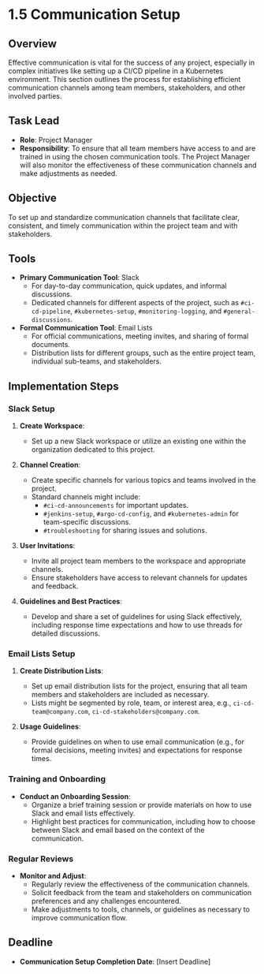 # 1.5 Communication Setup

## Overview

Effective communication is vital for the success of any project, especially in complex initiatives like setting up a CI/CD pipeline in a Kubernetes environment. This section outlines the process for establishing efficient communication channels among team members, stakeholders, and other involved parties.

## Task Lead

- **Role**: Project Manager
- **Responsibility**: To ensure that all team members have access to and are trained in using the chosen communication tools. The Project Manager will also monitor the effectiveness of these communication channels and make adjustments as needed.

## Objective

To set up and standardize communication channels that facilitate clear, consistent, and timely communication within the project team and with stakeholders.

## Tools

- **Primary Communication Tool**: Slack
  - For day-to-day communication, quick updates, and informal discussions.
  - Dedicated channels for different aspects of the project, such as `#ci-cd-pipeline`, `#kubernetes-setup`, `#monitoring-logging`, and `#general-discussions`.
- **Formal Communication Tool**: Email Lists
  - For official communications, meeting invites, and sharing of formal documents.
  - Distribution lists for different groups, such as the entire project team, individual sub-teams, and stakeholders.

## Implementation Steps

### Slack Setup

1. **Create Workspace**:
   - Set up a new Slack workspace or utilize an existing one within the organization dedicated to this project.

2. **Channel Creation**:
   - Create specific channels for various topics and teams involved in the project.
   - Standard channels might include:
     - `#ci-cd-announcements` for important updates.
     - `#jenkins-setup`, `#argo-cd-config`, and `#kubernetes-admin` for team-specific discussions.
     - `#troubleshooting` for sharing issues and solutions.

3. **User Invitations**:
   - Invite all project team members to the workspace and appropriate channels.
   - Ensure stakeholders have access to relevant channels for updates and feedback.

4. **Guidelines and Best Practices**:
   - Develop and share a set of guidelines for using Slack effectively, including response time expectations and how to use threads for detailed discussions.

### Email Lists Setup

1. **Create Distribution Lists**:
   - Set up email distribution lists for the project, ensuring that all team members and stakeholders are included as necessary.
   - Lists might be segmented by role, team, or interest area, e.g., `ci-cd-team@company.com`, `ci-cd-stakeholders@company.com`.

2. **Usage Guidelines**:
   - Provide guidelines on when to use email communication (e.g., for formal decisions, meeting invites) and expectations for response times.

### Training and Onboarding

- **Conduct an Onboarding Session**:
  - Organize a brief training session or provide materials on how to use Slack and email lists effectively.
  - Highlight best practices for communication, including how to choose between Slack and email based on the context of the communication.

### Regular Reviews

- **Monitor and Adjust**:
  - Regularly review the effectiveness of the communication channels.
  - Solicit feedback from the team and stakeholders on communication preferences and any challenges encountered.
  - Make adjustments to tools, channels, or guidelines as necessary to improve communication flow.

## Deadline

- **Communication Setup Completion Date**: [Insert Deadline]
